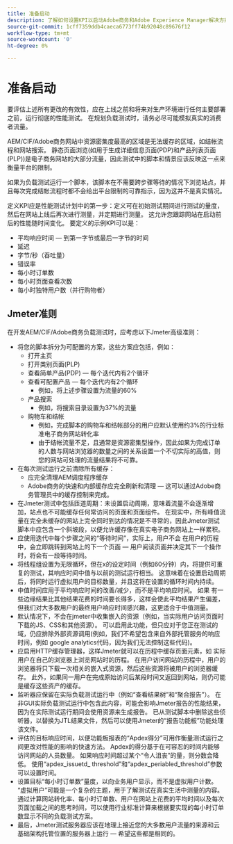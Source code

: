 ```yaml
---
title: 准备启动
description: 了解如何设置KPI以启动Adobe商务和Adobe Experience Manager解决方案。
source-git-commit: 1cff7359ddb4caeca6773ff74b92048c89676f12
workflow-type: tm+mt
source-wordcount: '0'
ht-degree: 0%

---
```



# 准备启动

要评估上述所有更改的有效性，应在上线之前和将来对生产环境进行任何主要部署之前，运行彻底的性能测试。 在规划负载测试时，请务必尽可能模拟真实的消费者流量。

AEM/CIF/Adobe商务网站中资源密集度最高的区域是无法缓存的区域，如结帐流程和网站搜索。 静态页面浏览(如用于生成详细信息页面(PDP)和产品列表页面(PLP))是电子商务网站的大部分流量，因此测试中的脚本和情景应该反映这一点来衡量平台的限制。

如果为负载测试运行一个脚本，该脚本在不需要跨步骤等待的情况下浏览站点，并且每次完成结帐流程时都不会给出平台限制的可靠指示，因为这并不是真实情况。

定义KPI应是性能测试计划中的第一步：定义可在初始测试期间进行测试的量度，然后在网站上线后再次进行测量，并定期进行测量。 这允许您跟踪网站在启动前后的性能随时间变化。 要定义的示例KPI可以是：

- 平均响应时间 — 到第一字节或最后一字节的时间
- 延迟
- 字节/秒（吞吐量）
- 错误率
- 每小时订单数
- 每小时页面查看次数
- 每小时独特用户数（并行购物者）

## Jmeter准则

在开发AEM/CIF/Adobe商务负载测试时，应考虑以下Jmeter高级准则：

- 将您的脚本拆分为可配置的方案，这些方案应包括，例如：
   - 打开主页
   - 打开类别页面(PLP)
   - 查看简单产品(PDP) — 每个迭代内有2个循环
   - 查看可配置产品 — 每个迭代内有2个循环
      - 例如，将上述步骤设置为流量的60%
   - 产品搜索
      - 例如，将搜索目录设置为37%的流量
   - 购物车和结帐
      - 例如，完成脚本的购物车和结帐部分的用户应默认使用约3%的行业标准电子商务网站转化率
      - 由于结帐流量不足，且通常是资源密集型操作，因此如果为完成订单的人数与网站浏览器的数量之间的关系设置一个不切实际的高值，则您的网站可处理的流量结果将不可靠。
- 在每次测试运行之前清除所有缓存：
   - 应完全清理AEM调度程序缓存
   - Adobe商务的快速和内部缓存应完全刷新和清理 — 这可以通过Adobe商务管理员中的缓存控制来完成。
- 在Jmeter测试中包括匝道周期：未设置启动周期，意味着流量不会逐渐增加，站点也不可能缓存任何常访问的页面和页面组件。 在现实中，所有峰值流量在完全未缓存的网站上完全同时到达的情况是不寻常的，因此Jmeter测试脚本中应包含一个斜坡段，以便允许缓存像在真实电子商务网站上一样累积。
- 应使用迭代中每个步骤之间的“等待时间”，实际上，用户不会
在用户的历程中，会立即跳转到网站上的下一个页面 — 用户阅读页面并决定其下一个操作时，将会有一段等待时间。
- 将线程组设置为无限循环，但在x的设定时间（例如60分钟）内，将提供可重复的测试，其响应时间中值与以前的测试运行相当。 这意味着在设置启动周期后，将同时运行虚拟用户的目标数量，并且这将在设置的循环时间内持续。
- 中值时间应用于平均响应时间的改善/减少，而不是平均响应时间。 如果
有一些边缘结果比其他结果花费的时间要长得多，这样会使此平均结果产生偏差，但我们对大多数用户的最终用户响应时间感兴趣，这更适合于中值测量。
- 默认情况下，不会在jmeter中收集嵌入的资源（例如，当实际用户访问页面时下载的JS、CSS和其他资源）。 可以启用此功能，但只应对于您正在测试的域，仍应排除外部资源调用(例如，我们不希望包含来自外部托管服务的响应时间，例如 google analytics代码，因为我们无法控制这些代码)。
- 应启用HTTP缓存管理器，这样Jmeter就可以在历程中缓存页面元素，如
实际用户在自己的浏览器上浏览网站时的历程。 在用户访问网站的历程中，用户的浏览器将只下载一次相关的嵌入式资源，然后这些资源将被用户的浏览器缓存。 此外，如果同一用户在完成原始访问后某段时间又返回到网站，则仍可能是缓存这些资产的缓存。
- 监听器应保留在实际负载测试运行中（例如“查看结果树”和“聚合报告”）。 在非GUI实际负载测试运行中包含此内容，可能会影响Jmeter报告的性能结果，因为在实际测试运行期间会使用资源来生成报告。 已从测试脚本中删除这些侦听器，以替换为JTL结果文件，然后可以使用Jmeter的“报告功能板”功能处理该文件。
- 评估的目标响应时间，以便功能板报表的“Apdex得分”可用作衡量测试运行之间更改对性能的影响的快速方法。 Apdex的得分基于在可容忍的时间内能够访问网站的人员数量。 如果响应时间超过某个“令人沮丧”的量，则分数会降低。 使用“apdex_issuetd_ threshold”和“apdex_periabled_threshold”参数可以设置时间。
- 设置目标“每小时订单数”量度，以向业务用户显示，而不是虚拟用户计数。 “虚拟用户”可能是一个复杂的主题，用于了解测试在真实生活中测量的内容。 通过计算网站转化率、每小时订单数、用户在网站上花费的平均时间以及每次页面加载之间的思考时间，可以使用行业标准计算来根据要实现的每小时订单数显示不同的负载测试方案。
- 最后，Jmeter测试服务器应该在地理上接近您的大多数用户流量的来源和云基础架构托管位置的服务器上运行 — 希望这些都是相同的。
